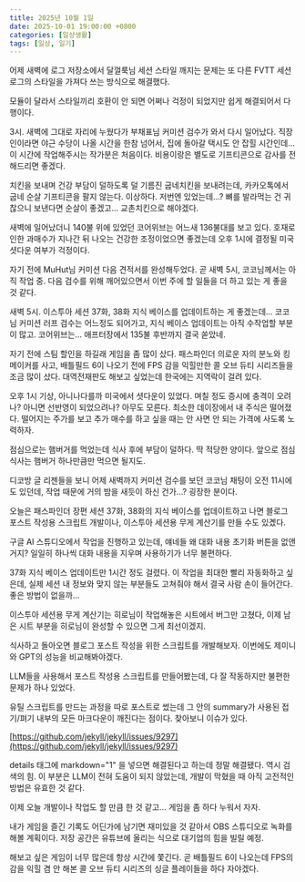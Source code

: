 ```yaml
---
title: 2025년 10월 1일
date: 2025-10-01 19:00:00 +0800
categories: [일상생활]
tags: [일상, 일기]
---
```


어제 새벽에 로그 저장소에서 달껄룩님 세션 스타일 깨지는 문제는 또 다른 FVTT 세션 로그의 스타일을 가져다 쓰는 방식으로 해결했다. 

모듈이 달라서 스타일끼리 호환이 안 되면 어쩌나 걱정이 되었지만 쉽게 해결되어서 다행이다.

3시. 새벽에 그대로 자리에 누웠다가 부채표님 커미션 검수가 와서 다시 일어났다. 직장인이라면 야근 수당이 나올 시간을 한참 넘어서, 집에 돌아갈 택시도 안 잡힐 시간인데... 이 시간에 작업해주시는 작가분은 처음이다. 비용이랑은 별도로 기프티콘으로 감사를 전해드리면 좋겠다.

치킨을 보내며 건강 부담이 덜하도록 덜 기름진 굽네치킨을 보내려는데, 카카오톡에서 굽네 순살 기프티콘을 팔지 않는다. 이상하다. 저번엔 있었는데...? 뼈를 발라먹는 건 귀찮으니 보낸다면 순살이 좋겠고... 교촌치킨으로 해야겠다.

새벽에 일어났더니 140불 위에 있었던 코어위브는 어느새 136불대를 보고 있다. 호재로 인한 과매수가 지나간 뒤 나오는 건강한 조정이었으면 좋겠는데 오후 1시에 결정될 미국 셧다운 여부가 걱정이다.

자기 전에 MuHut님 커미션 다음 견적서를 완성해두었다. 곧 새벽 5시, 코코님께서는 아직 작업 중. 다음 검수를 위해 깨어있으면서 이번 주에 할 일들을 더 하고 있는 게 좋을 것 같다.

새벽 5시. 이스투아 세션 37화, 38화 지식 베이스를 업데이트하는 게 좋겠는데... 코코님 커미션 러프 검수는 어느정도 되어가고, 지식 베이스 업데이트는 아직 수작업할 부분이 많고. 코어위브는... 애프터장에서 135불 후반까지 결국 쏟았네.

자기 전에 스팀 할인을 하길래 게임을 좀 많이 샀다. 패스파인더 의로운 자의 분노와 킹메이커를 사고, 배틀필드 6이 나오기 전에 FPS 감을 익힐만한 콜 오브 듀티 시리즈들을 조금 많이 샀다. 대역전재판도 해보고 싶었는데 한국에는 지역락이 걸려 있다.

오후 1시 기상, 아니나다를까 미국에서 셧다운이 있었다. 며칠 정도 증시에 충격이 오려나? 아니면 선반영이 되었으려나? 아무도 모른다. 최소한 데이장에서 내 주식은 떨어졌다. 떨어지는 주가를 보고 추가 매수를 하고 싶을 때는 안 사면 안 되는 가격에 사도록 노력하자.

점심으로는 햄버거를 먹었는데 식사 후에 부담이 덜하다. 딱 적당한 양이다. 앞으로 점심 식사는 햄버거 하나만큼만 먹으면 될지도.

디코방 글 리젠들을 보니 어제 새벽까지 커미션 검수를 보던 코코님 채팅이 오전 11시에도 있던데, 작업 때문에 거의 밤을 새듯이 하신 건가...? 굉장한 분이다.

오늘은 패스파인더 장편 세션 37화, 38화의 지식 베이스를 업데이트하고 나면 블로그 포스트 작성용 스크립트 개발이나, 이스투아 세션용 무게 계산기를 만들 수도 있곘다.

구글 AI 스튜디오에서 작업을 진행하고 있는데, 얘네들 왜 대화 내용 초기화 버튼을 없앤 거지? 일일히 하나씩 대화 내용을 지우며 사용하기가 너무 불편하다.

37화 지식 베이스 업데이트만 1시간 정도 걸렸다. 이 작업을 최대한 빨리 자동화하고 싶은데, 실제 세션 내 정보와 맞지 않는 부분들도 고쳐줘야 해서 결국 사람 손이 들어간다. 좋은 방법이 없을까...

이스투아 세션용 무게 계산기는 히로님이 작업해놓은 시트에서 버그만 고쳤다, 이제 남은 시트 부분을 히로님이 완성할 수 있으면 그게 최선이겠지.

식사하고 돌아오면 블로그 포스트 작성을 위한 스크립트를 개발해보자. 이번에도 제미니와 GPT의 성능을 비교해봐야겠다.

LLM들을 사용해서 포스트 작성용 스크립트를 만들어봤는데, 다 잘 작동하지만 불편한 문제가 하나 있었다.

유틸 스크립트를 만드는 과정을 따로 포스트로 썼는데 그 안의 summary가 사용된 접기/펴기 내부의 모든 마크다운이 깨진다는 점이다. 찾아보니 이슈가 있다.

[https://github.com/jekyll/jekyll/issues/9297](https://github.com/jekyll/jekyll/issues/9297)

details 태그에 markdown="1" 을 넣으면 해결된다고 하는데 정말 해결됐다. 역시 검색의 힘. 이 부분은 LLM이 전혀 도움이 되지 않았는데, 개발이 막혔을 때 아직 고전적인 방법은 유효한 것 같다.

이제 오늘 개발이나 작업도 할 만큼 한 것 같고... 게임을 좀 하다 누워서 자자.

내가 게임을 즐긴 기록도 어딘가에 남기면 재미있을 것 같아서 OBS 스튜디오로 녹화를 해볼 계획이다. 저장 공간은 유튜브에 올리는 식으로 대기업의 힘을 빌릴 예정.

해보고 싶은 게임이 너무 많은데 항상 시간에 쫓긴다. 곧 배틀필드 6이 나오는데 FPS의 감을 익힐 겸 안 해본 콜 오브 듀티 시리즈의 싱글 플레이들을 하다 자야겠다.
